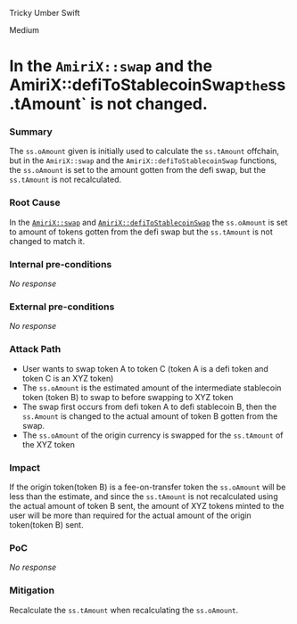 Tricky Umber Swift

Medium

# In the `AmiriX::swap` and the AmiriX::defiToStablecoinSwap` the `ss.tAmount`  is not changed.

### Summary

The `ss.oAmount` given is initially used to calculate the `ss.tAmount` offchain, but in the `AmiriX::swap` and the `AmiriX::defiToStablecoinSwap` functions, the `ss.oAmount` is set to the amount gotten from the defi swap, but the `ss.tAmount` is not recalculated.

### Root Cause

In the [`AmiriX::swap`](https://github.com/sherlock-audit/2024-11-telcoin/blob/main/telcoin-audit/contracts/swap/AmirX.sol#L93) and [`AmiriX::defiToStablecoinSwap`](https://github.com/sherlock-audit/2024-11-telcoin/blob/main/telcoin-audit/contracts/swap/AmirX.sol#L125) the `ss.oAmount` is set to amount of tokens gotten from the defi swap but the `ss.tAmount` is not changed to match it.

### Internal pre-conditions

_No response_

### External pre-conditions

_No response_

### Attack Path

- User wants to swap token A to token C (token A is a defi token and token C is an XYZ token)
- The `ss.oAmount` is the estimated amount of the intermediate stablecoin token (token B) to swap to before swapping to XYZ token 
- The swap first occurs from defi token A to defi stablecoin B, then the `ss.Amount` is changed to the actual amount of token B gotten from the swap.
- The `ss.oAmount` of the origin currency is swapped for the `ss.tAmount` of the XYZ token

### Impact

If the origin token(token B)  is a fee-on-transfer token the `ss.oAmount` will be less than the estimate, and since the `ss.tAmount` is not recalculated using the actual amount of token B sent, the amount of XYZ tokens minted to the user will be more than required for the actual amount of the origin token(token B) sent.

### PoC

_No response_

### Mitigation

Recalculate the `ss.tAmount` when recalculating the `ss.oAmount`.